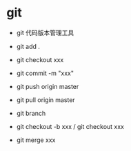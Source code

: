 # git

-   git 代码版本管理工具

-   git add .
-   git checkout xxx
-   git commit -m "xxx"
-   git push origin master
-   git pull origin master
-   git branch
-   git checkout -b xxx / git checkout xxx
-   git merge xxx
